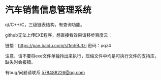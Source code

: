 # 汽车销售信息管理系统
qt/C++/C，三级链表结构，有查询功能。

github无法上传EXE程序，想直接看效果请移步百度云：

链接：https://pan.baidu.com/s/1mhBJtzi 密码：pqz4

注意，请不要将exe文件单独拎出来执行，压缩文件中均是可执行文件的支持库，缺失时会报错。

有bug/问题请联系 578488226@qq.com
